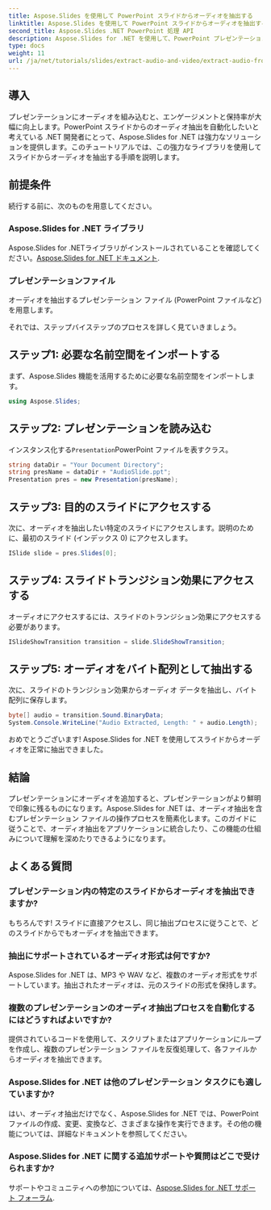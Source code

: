 ```yaml
---
title: Aspose.Slides を使用して PowerPoint スライドからオーディオを抽出する
linktitle: Aspose.Slides を使用して PowerPoint スライドからオーディオを抽出する
second_title: Aspose.Slides .NET PowerPoint 処理 API
description: Aspose.Slides for .NET を使用して、PowerPoint プレゼンテーションからオーディオを自動的に抽出する方法を学びます。このステップバイステップのチュートリアルでは、アクセスのプロセスを開発者にガイドします。
type: docs
weight: 11
url: /ja/net/tutorials/slides/extract-audio-and-video/extract-audio-from-powerpoint/
---
```

## 導入

プレゼンテーションにオーディオを組み込むと、エンゲージメントと保持率が大幅に向上します。PowerPoint スライドからのオーディオ抽出を自動化したいと考えている .NET 開発者にとって、Aspose.Slides for .NET は強力なソリューションを提供します。このチュートリアルでは、この強力なライブラリを使用してスライドからオーディオを抽出する手順を説明します。

## 前提条件

続行する前に、次のものを用意してください。

### Aspose.Slides for .NET ライブラリ
Aspose.Slides for .NETライブラリがインストールされていることを確認してください。[Aspose.Slides for .NET ドキュメント](https://reference.aspose.com/slides/net/).

### プレゼンテーションファイル
オーディオを抽出するプレゼンテーション ファイル (PowerPoint ファイルなど) を用意します。

それでは、ステップバイステップのプロセスを詳しく見ていきましょう。

## ステップ1: 必要な名前空間をインポートする

まず、Aspose.Slides 機能を活用するために必要な名前空間をインポートします。

```csharp
using Aspose.Slides;
```

## ステップ2: プレゼンテーションを読み込む

インスタンス化する`Presentation`PowerPoint ファイルを表すクラス。

```csharp
string dataDir = "Your Document Directory";
string presName = dataDir + "AudioSlide.ppt";
Presentation pres = new Presentation(presName);
```

## ステップ3: 目的のスライドにアクセスする

次に、オーディオを抽出したい特定のスライドにアクセスします。説明のために、最初のスライド (インデックス 0) にアクセスします。

```csharp
ISlide slide = pres.Slides[0];
```

## ステップ4: スライドトランジション効果にアクセスする

オーディオにアクセスするには、スライドのトランジション効果にアクセスする必要があります。

```csharp
ISlideShowTransition transition = slide.SlideShowTransition;
```

## ステップ5: オーディオをバイト配列として抽出する

次に、スライドのトランジション効果からオーディオ データを抽出し、バイト配列に保存します。

```csharp
byte[] audio = transition.Sound.BinaryData;
System.Console.WriteLine("Audio Extracted, Length: " + audio.Length);
```

おめでとうございます! Aspose.Slides for .NET を使用してスライドからオーディオを正常に抽出できました。

## 結論

プレゼンテーションにオーディオを追加すると、プレゼンテーションがより鮮明で印象に残るものになります。Aspose.Slides for .NET は、オーディオ抽出を含むプレゼンテーション ファイルの操作プロセスを簡素化します。このガイドに従うことで、オーディオ抽出をアプリケーションに統合したり、この機能の仕組みについて理解を深めたりできるようになります。

## よくある質問

### プレゼンテーション内の特定のスライドからオーディオを抽出できますか?
もちろんです! スライドに直接アクセスし、同じ抽出プロセスに従うことで、どのスライドからでもオーディオを抽出できます。

### 抽出にサポートされているオーディオ形式は何ですか?
Aspose.Slides for .NET は、MP3 や WAV など、複数のオーディオ形式をサポートしています。抽出されたオーディオは、元のスライドの形式を保持します。

### 複数のプレゼンテーションのオーディオ抽出プロセスを自動化するにはどうすればよいですか?
提供されているコードを使用して、スクリプトまたはアプリケーションにループを作成し、複数のプレゼンテーション ファイルを反復処理して、各ファイルからオーディオを抽出できます。

### Aspose.Slides for .NET は他のプレゼンテーション タスクにも適していますか?
はい、オーディオ抽出だけでなく、Aspose.Slides for .NET では、PowerPoint ファイルの作成、変更、変換など、さまざまな操作を実行できます。その他の機能については、詳細なドキュメントを参照してください。

### Aspose.Slides for .NET に関する追加サポートや質問はどこで受けられますか?
サポートやコミュニティへの参加については、[Aspose.Slides for .NET サポート フォーラム](https://forum.aspose.com/).